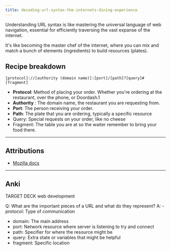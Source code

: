 ```yaml
---
title: decoding-url-syntax-the-internets-dining-experience
---
```

Understanding URL syntax is like mastering the universal language of web navigation, essential for efficiently traversing the vast expanse of the internet.

It's like becoming the master chef of the internet, where you can mix and match a bunch of elements (ingredients) to build resources (plates).

## Recipe breakdown

`[protocol]://[authority (domain name)]:[port]/[path]?[query]#[fragment]`

- **Protocol**: Method of placing your order. Whether you're ordering at the restaurant, over the phone, or Doordash.1
- **Authority** : The domain name, the restaurant you are requesting from.
- **Port**: The person receiving your order. 
- **Path**: The plate that you are ordering, typically a specific resource
- Query: Special requests on your order, like no cheese
- Fragment: The table you are at so the waiter remember to bring your food there.

---
## Attributions
- [Mozilla docs](https://developer.mozilla.org/en-US/docs/Learn/Common_questions/Web_mechanics/What_is_a_URL)

----
## Anki

TARGET DECK
web development

Q: What are the important pieces of a URL and what do they represent?
A: - protocol: Type of communication
- domain: The main address
- port: Network resource where server is listening to try and connect
- path: Specifier for where the resource might be
- query: Extra state or variables that might be helpful
- fragment: Specific location
<!--ID: 1699900106376-->


